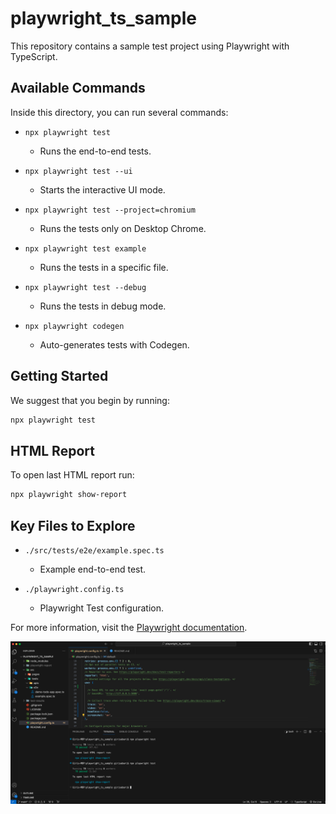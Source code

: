 # playwright_ts_sample

This repository contains a sample test project using Playwright with TypeScript.

## Available Commands

Inside this directory, you can run several commands:

- `npx playwright test`
  - Runs the end-to-end tests.

- `npx playwright test --ui`
  - Starts the interactive UI mode.

- `npx playwright test --project=chromium`
  - Runs the tests only on Desktop Chrome.

- `npx playwright test example`
  - Runs the tests in a specific file.

- `npx playwright test --debug`
  - Runs the tests in debug mode.

- `npx playwright codegen`
  - Auto-generates tests with Codegen.

## Getting Started

We suggest that you begin by running:

```sh
npx playwright test
```

## HTML Report

To open last HTML report run:

```sh
npx playwright show-report
```


## Key Files to Explore

- `./src/tests/e2e/example.spec.ts`
  - Example end-to-end test.
  
- `./playwright.config.ts`
  - Playwright Test configuration.

For more information, visit the [Playwright documentation](https://playwright.dev/docs/intro).

![Playwright Template](./screenshots/playwright-ts-sample.png?raw=true "Playwright Template")

